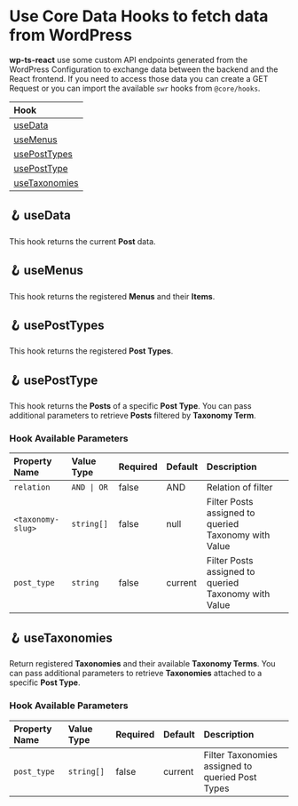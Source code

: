 # Use Core Data Hooks to fetch data from WordPress

**wp-ts-react** use some custom API endpoints generated from the WordPress Configuration to exchange data between the backend and the React frontend.
If you need to access those data you can create a GET Request or you can import the available `swr` hooks from `@core/hooks`.

| Hook                               |
| :--------------------------------- |
| [useData](#🪝-usedata)             |
| [useMenus](#🪝-usemenus)           |
| [usePostTypes](#🪝-useposttypes)   |
| [usePostType](#🪝-useposttype)     |
| [useTaxonomies](#🪝-usetaxonomies) |

## 🪝 useData

This hook returns the current **Post** data.

## 🪝 useMenus

This hook returns the registered **Menus** and their **Items**.

## 🪝 usePostTypes

This hook returns the registered **Post Types**.

## 🪝 usePostType

This hook returns the **Posts** of a specific **Post Type**.
You can pass additional parameters to retrieve **Posts** filtered by **Taxonomy Term**.

### Hook Available Parameters

| Property Name     | Value Type  | Required | Default | Description                                          |
| :---------------- | :---------- | :------- | :------ | :--------------------------------------------------- |
| `relation`        | `AND \| OR` | false    | AND     | Relation of filter                                   |
| `<taxonomy-slug>` | `string[]`  | false    | null    | Filter Posts assigned to queried Taxonomy with Value |
| `post_type`       | `string`    | false    | current | Filter Posts assigned to queried Taxonomy with Value |

## 🪝 useTaxonomies

Return registered **Taxonomies** and their available **Taxonomy Terms**.
You can pass additional parameters to retrieve **Taxonomies** attached to a specific **Post Type**.

### Hook Available Parameters

| Property Name | Value Type | Required | Default | Description                                      |
| :------------ | :--------- | :------- | :------ | :----------------------------------------------- |
| `post_type`   | `string[]` | false    | current | Filter Taxonomies assigned to queried Post Types |
